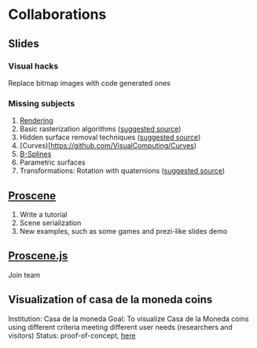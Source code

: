 # Collaborations

## Slides

### Visual hacks

Replace bitmap images with code generated ones

### Missing subjects

1. [Rendering](ttps://github.com/VisualComputing/Rendering)
  1. Basic rasterization algorithms ([suggested source](https://en.wikipedia.org/wiki/Computer_Graphics:_Principles_and_Practice))
  2. Hidden surface removal techniques ([suggested source](https://en.wikipedia.org/wiki/Computer_Graphics:_Principles_and_Practice))
2. [Curves)[https://github.com/VisualComputing/Curves)
  1. [B-Splines](https://en.wikipedia.org/wiki/B-spline)
  2. Parametric surfaces
3. Transformations: Rotation with quaternions ([suggested source](https://tfetimes.com/wp-content/uploads/2015/04/F.Dunn-I.Parberry-3D-Math-Primer-for-Graphics-and-Game-Development.pdf))

## [Proscene](https://github.com/remixlab/proscene)

1. Write a tutorial
2. Scene serialization
3. New examples, such as some games and prezi-like slides demo

## [Proscene.js](https://github.com/VisualComputing/proscene.js)

Join team

## Visualization of casa de la moneda coins

Institution: Casa de la moneda
Goal: To visualize Casa de la Moneda coins using different criteria meeting different user needs (researchers and visitors)
Status: proof-of-concept, [here](https://github.com/visualnumismatica/visualnumismatica)
